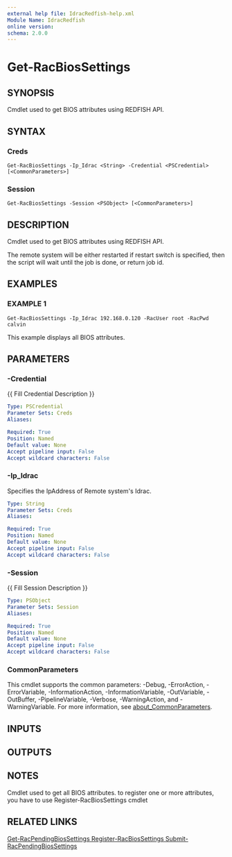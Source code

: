 ```yaml
---
external help file: IdracRedfish-help.xml
Module Name: IdracRedfish
online version:
schema: 2.0.0
---
```


# Get-RacBiosSettings

## SYNOPSIS
Cmdlet used to get BIOS attributes using REDFISH API.

## SYNTAX

### Creds
```
Get-RacBiosSettings -Ip_Idrac <String> -Credential <PSCredential> [<CommonParameters>]
```

### Session
```
Get-RacBiosSettings -Session <PSObject> [<CommonParameters>]
```

## DESCRIPTION
Cmdlet used to get BIOS attributes using REDFISH API.

The remote system will be either restarted if restart switch is specified,
then the script will wait until the job is done, or return job id.

## EXAMPLES

### EXAMPLE 1
```
Get-RacBiosSettings -Ip_Idrac 192.168.0.120 -RacUser root -RacPwd calvin
```

This example displays all BIOS attributes.

## PARAMETERS

### -Credential
{{ Fill Credential Description }}

```yaml
Type: PSCredential
Parameter Sets: Creds
Aliases:

Required: True
Position: Named
Default value: None
Accept pipeline input: False
Accept wildcard characters: False
```

### -Ip_Idrac
Specifies the IpAddress of Remote system's Idrac.

```yaml
Type: String
Parameter Sets: Creds
Aliases:

Required: True
Position: Named
Default value: None
Accept pipeline input: False
Accept wildcard characters: False
```

### -Session
{{ Fill Session Description }}

```yaml
Type: PSObject
Parameter Sets: Session
Aliases:

Required: True
Position: Named
Default value: None
Accept pipeline input: False
Accept wildcard characters: False
```

### CommonParameters
This cmdlet supports the common parameters: -Debug, -ErrorAction, -ErrorVariable, -InformationAction, -InformationVariable, -OutVariable, -OutBuffer, -PipelineVariable, -Verbose, -WarningAction, and -WarningVariable. For more information, see [about_CommonParameters](http://go.microsoft.com/fwlink/?LinkID=113216).

## INPUTS

## OUTPUTS

## NOTES
Cmdlet used to get all BIOS attributes.
to register one or more attributes,
you have to use Register-RacBiosSettings cmdlet

## RELATED LINKS

[Get-RacPendingBiosSettings
Register-RacBiosSettings
Submit-RacPendingBiosSettings]()

